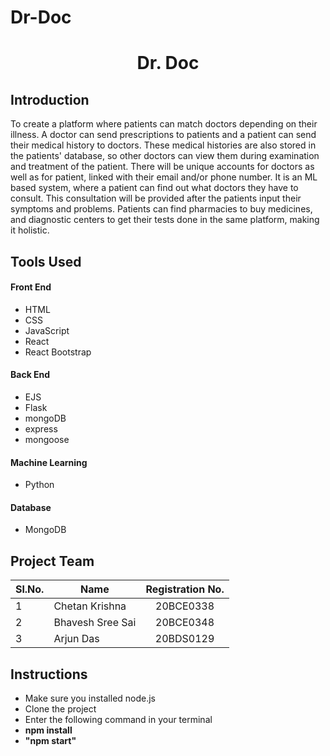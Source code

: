 # Dr-Doc
<h1 align="center"> Dr. Doc </h1>

## Introduction

To create a platform where patients can match doctors depending on their illness. A doctor can send prescriptions to patients and a patient can send their medical history to doctors. These medical histories are also stored in the patients' database, so other doctors can view them during examination and treatment of the patient. There will be unique accounts for doctors as well as for patient, linked with their email and/or phone number. It is an ML based system, where a patient can find out what doctors they have to consult. This consultation will be provided after the patients input their symptoms and problems. Patients can find pharmacies to buy medicines, and diagnostic centers to get their tests done in the same platform, making it holistic.

## Tools Used

#### Front End
- HTML
- CSS
- JavaScript
- React
- React Bootstrap

#### Back End
- EJS
- Flask
- mongoDB
- express
- mongoose

#### Machine Learning
- Python

#### Database
- MongoDB

## Project Team

|Sl.No.  | Name  | Registration No. |
|-| ------------- |:-------------:|
|1| Chetan Krishna  | 20BCE0338     |
|2| Bhavesh Sree Sai     | 20BCE0348     |
|3| Arjun Das       | 20BDS0129     |

## Instructions

- Make sure you installed node.js
- Clone the project
- Enter the following command in your terminal
- <b>npm install</b>
- <b>"npm start"</b>
